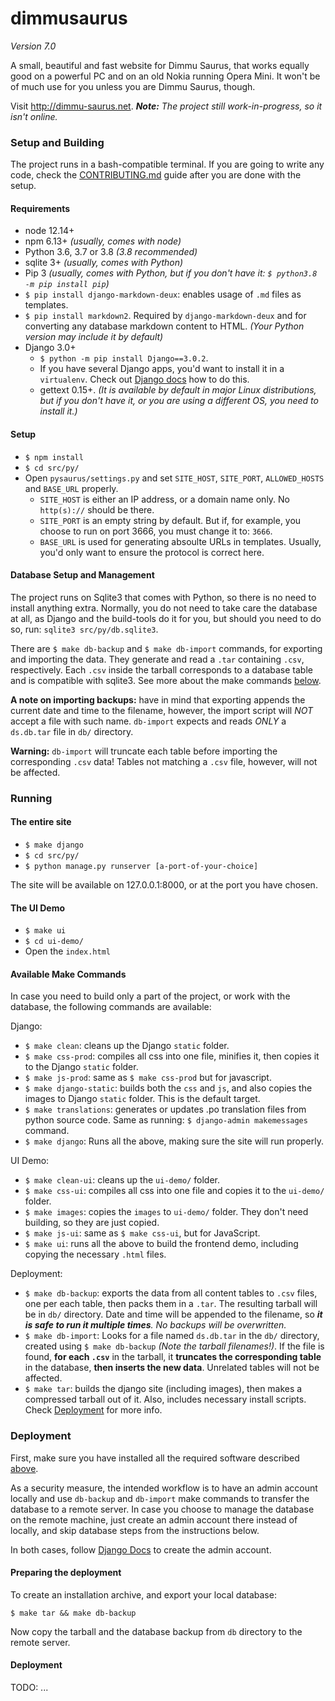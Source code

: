 # dimmusaurus
*Version 7.0*

A small, beautiful and fast website for Dimmu Saurus, that works equally good on a powerful PC and on an old Nokia running Opera Mini. It won't be of much use for you unless you are Dimmu Saurus, though.

Visit http://dimmu-saurus.net.
_**Note:** The project still work-in-progress, so it isn't online._

### Setup and Building
The project runs in a bash-compatible terminal. If you are going to write any code, check the [CONTRIBUTING.md](CONTRIBUTING.md) guide after you are done with the setup.

#### Requirements
* node 12.14+
* npm 6.13+ _(usually, comes with node)_
* Python 3.6, 3.7 or 3.8 _(3.8 recommended)_
* sqlite 3+ _(usually, comes with Python)_
* Pip 3 _(usually, comes with Python, but if you don't have it: `$ python3.8 -m pip install pip`)_
* `$ pip install django-markdown-deux`: enables usage of `.md` files as templates.
* `$ pip install markdown2`. Required by `django-markdown-deux` and for converting any database markdown content to HTML. _(Your Python version may include it by default)_
* Django 3.0+
  * `$ python -m pip install Django==3.0.2`.
  * If you have several Django apps, you'd want to install it in a `virtualenv`. Check out [Django docs](https://docs.djangoproject.com/en/3.0/intro/install/) how to do this.
  * gettext 0.15+. _(It is available by default in major Linux distributions, but if you don't have it, or you are using a different OS, you need to install it.)_

#### Setup
* `$ npm install`
* `$ cd src/py/`
* Open `pysaurus/settings.py` and set `SITE_HOST`, `SITE_PORT`, `ALLOWED_HOSTS` and `BASE_URL` properly.
  * `SITE_HOST` is either an IP address, or a domain name only. No `http(s)://` should be there.
  * `SITE_PORT` is an empty string by default. But if, for example, you choose to run on port 3666, you must change it to: `3666`.
  * `BASE_URL` is used for generating absoulte URLs in templates. Usually, you'd only want to ensure the protocol is correct here.

#### Database Setup and Management
The project runs on Sqlite3 that comes with Python, so there is no need to install anything extra. Normally, you do not need to take care the database at all, as Django and the build-tools do it for you, but should you need to do so, run: `sqlite3 src/py/db.sqlite3`.

There are `$ make db-backup` and `$ make db-import` commands, for exporting and importing the data. They generate and read a `.tar` containing `.csv`, respectively. Each `.csv` inside the tarball corresponds to a database table and is compatible with sqlite3. See more about the make commands [below](#available-make-commands).

**A note on importing backups:** have in mind that exporting appends the current date and time to the filename, however, the import script will _NOT_ accept a file with such name. `db-import` expects and reads _ONLY_ a `ds.db.tar` file in `db/` directory.

**Warning:** `db-import` will truncate each table before importing the corresponding `.csv` data! Tables not matching a `.csv` file, however, will not be affected.

### Running

#### The entire site
* `$ make django`
* `$ cd src/py/`
* `$ python manage.py runserver [a-port-of-your-choice]`

The site will be available on 127.0.0.1:8000, or at the port you have chosen.

#### The UI Demo
* `$ make ui`
* `$ cd ui-demo/`
* Open the `index.html`

#### Available Make Commands
In case you need to build only a part of the project, or work with the database, the following commands are available:

Django:
* `$ make clean`: cleans up the Django `static` folder.
* `$ make css-prod`: compiles all css into one file, minifies it, then copies it to the Django `static` folder.
* `$ make js-prod`: same as `$ make css-prod` but for javascript.
* `$ make django-static`: builds both the `css` and `js`, and also copies the images to Django `static` folder. This is the default target.
* `$ make translations`: generates or updates .po translation files from python source code. Same as running: `$ django-admin makemessages` command.
* `$ make django`: Runs all the above, making sure the site will run properly.

UI Demo:
* `$ make clean-ui`: cleans up the `ui-demo/` folder.
* `$ make css-ui`: compiles all css into one file and copies it to the `ui-demo/` folder.
* `$ make images`: copies the `images` to `ui-demo/` folder. They don't need building, so they are just copied.
* `$ make js-ui`: same as `$ make css-ui`, but for JavaScript.
* `$ make ui`: runs all the above to build the frontend demo, including copying the necessary `.html` files.

Deployment:
* `$ make db-backup`: exports the data from all content tables to `.csv` files, one per each table, then packs them in a `.tar`. The resulting tarball will be in `db/` directory. Date and time will be appended to the filename, so _**it is safe to run it multiple times**. No backups will be overwritten._
* `$ make db-import`: Looks for a file named `ds.db.tar` in the `db/` directory, created using `$ make db-backup` _(Note the tarball filenames!)_. If the file is found, **for each `.csv`** in the tarball, it **truncates the corresponding table** in the database, **then inserts the new data**. Unrelated tables will not be affected.
* `$ make tar`: builds the django site (including images), then makes a compressed tarball out of it. Also, includes necessary install scripts. Check [Deployment](#deployment) for more info.

### Deployment
First, make sure you have installed all the required software described [above](#requirements).

As a security measure, the intended workflow is to have an admin account locally and use `db-backup` and `db-import` make commands to transfer the database to a remote server. In case you choose to manage the database on the remote machine, just create an admin account there instead of locally, and skip database steps from the instructions below.

In both cases, follow [Django Docs](https://docs.djangoproject.com/en/3.0/intro/tutorial02/) to create the admin account.

#### Preparing the deployment

To create an installation archive, and export your local database:
```
$ make tar && make db-backup
```

Now copy the tarball and the database backup from `db` directory to the remote server.

#### Deployment

TODO: ...
